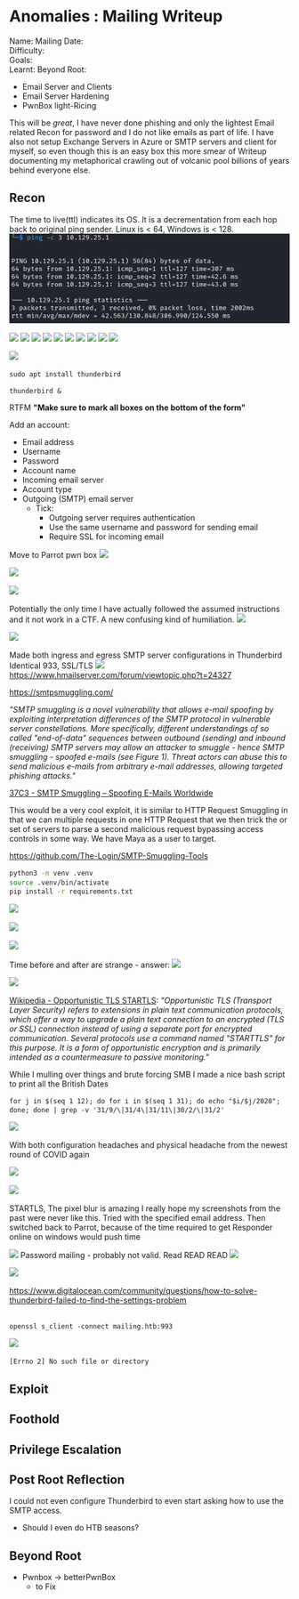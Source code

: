 # Anomalies : Mailing Writeup

Name: Mailing
Date:  
Difficulty:  
Goals:  
Learnt:
Beyond Root:
- Email Server and Clients
- Email Server Hardening
- PwnBox light-Ricing

This will be *great*, I have never done phishing and only the lightest Email related Recon for password and I do not like emails as part of life. I have also not setup Exchange Servers in Azure or SMTP servers and client for myself, so even though this is an easy box this more smear of Writeup documenting my metaphorical crawling out of volcanic pool billions of years behind everyone else. 
## Recon

The time to live(ttl) indicates its OS. It is a decrementation from each hop back to original ping sender. Linux is < 64, Windows is < 128.
![ping](HackTheBox/Retired-Machines/Mailing/Screenshots/ping.png)

![](cme.png)
![](mailinghhostnameredirect.png)
![](nozeroauthrpc.png)
![](getsomeinstructions.png)
![](totheinstructions.png)
![](noEXPNsmtp25.png)
![](smtpuserenum-fpexist.png)
![](kalimaintainersremovethunderbird.png)
![](dustofftheparrottime.png)
![](imap4required.png)

![](993isthetargetforthunderbird.png)


```
sudo apt install thunderbird
```

```
thunderbird &
```


RTFM **"Make sure to mark all boxes on the bottom of the form"**

Add an account:
- Email address
- Username
- Password
- Account name
- Incoming email server
- Account type
- Outgoing (SMTP) email server
	- Tick:
		- Outgoing server requires authentication
		- Use the same username and password for sending email
		- Require SSL for incoming email

Move to Parrot pwn box
![](pop3enumtest.png)

![](firstemailattempt.png)

![](selfsigncerts.png)

Potentially the only time I have actually followed the assumed instructions and it not work in a CTF. A new confusing kind of humiliation.
![](tearsofthepastconfigurationofservicesinctfs.png)

![](timedoutserver.png)

Made both ingress and egress SMTP server configurations in Thunderbird Identical 933, SSL/TLS
![](okIMAPrev1error.png)
https://www.hmailserver.com/forum/viewtopic.php?t=24327


https://smtpsmuggling.com/

*"SMTP smuggling is a novel vulnerability that allows e-mail spoofing by exploiting interpretation differences of the SMTP protocol in vulnerable server constellations. More specifically, different understandings of so called "end-of-data" sequences between outbound (sending) and inbound (receiving) SMTP servers may allow an attacker to smuggle - hence SMTP smuggling - spoofed e-mails (see Figure 1). Threat actors can abuse this to send malicious e-mails from arbitrary e-mail addresses, allowing targeted phishing attacks."*

[37C3 - SMTP Smuggling – Spoofing E-Mails Worldwide](https://www.youtube.com/watch?v=V8KPV96g1To)

This would be a very cool exploit, it is similar to HTTP Request Smuggling in that we can multiple requests in one HTTP Request that we then trick the or set of servers to parse a second malicious request bypassing access controls in some way. We have Maya as a user to target.

https://github.com/The-Login/SMTP-Smuggling-Tools
```bash
python3 -m venv .venv
source .venv/bin/activate 
pip install -r requirements.txt
```




![](nomxrecordsavalible.png)

![](wonderingaboutdns.png)



![](selfsigned-cert.png)

Time before and after are strange - answer:
![](doesthevaliditytimesmatter.png)

![](hydraforthewhynot.png)

[Wikipedia - Opportunistic TLS STARTLS](https://en.wikipedia.org/wiki/Opportunistic_TLS): *"Opportunistic TLS (Transport Layer Security) refers to extensions in plain text communication protocols, which offer a way to upgrade a plain text connection to an encrypted (TLS or SSL) connection instead of using a separate port for encrypted communication. Several protocols use a command named "STARTTLS" for this purpose. It is a form of opportunistic encryption and is primarily intended as a countermeasure to passive monitoring."*

While I mulling over things and brute forcing SMB I made a nice bash script to print all the British Dates
```
for j in $(seq 1 12); do for i in $(seq 1 31); do echo "$i/$j/2020"; done; done | grep -v '31/9/\|31/4\|31/11\|30/2/\|31/2'
```

![](10kofrockyoupasswordsthen.png)

With both configuration headaches and physical headache from the newest round of COVID again


![](TEAM.png)

![](tryingnowwithwindowsthunderbird.png)

STARTLS, The pixel blur is amazing I really hope my screenshots from the past were never like this. Tried with the specified email address. Then switched back to Parrot, because of the time required to get Responder online on windows would push time

![](parrotnum2.png)
Password mailing - probably not valid. Read READ READ
![](readreadread.png)

![](outgoingnotconfiguredproperly.png)


https://www.digitalocean.com/community/questions/how-to-solve-thunderbird-failed-to-find-the-settings-problem
```

openssl s_client -connect mailing.htb:993

```

![](instructionalfailure.png)

```
[Errno 2] No such file or directory
```



## Exploit

## Foothold

## Privilege Escalation

## Post Root Reflection

I could not even configure Thunderbird to even start asking how to use the SMTP access.
- Should I even do HTB seasons?


## Beyond Root


- Pwnbox -> betterPwnBox
	- to Fix
